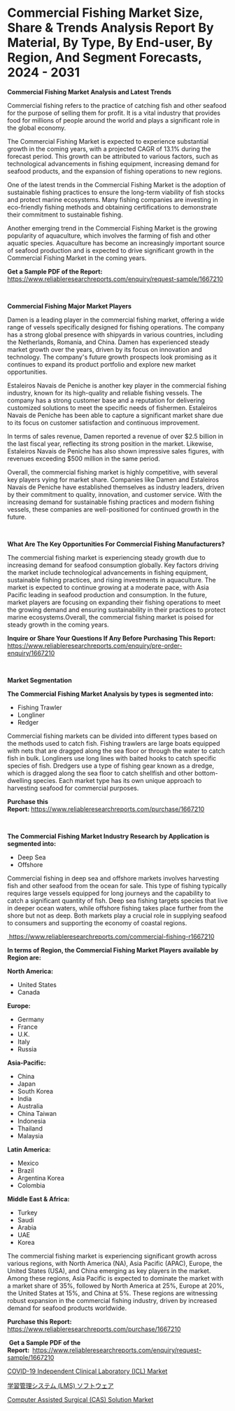 <p><h1>Commercial Fishing Market Size, Share & Trends Analysis Report By Material, By Type, By End-user, By Region, And Segment Forecasts, 2024 - 2031</h1></p><p><strong>Commercial Fishing Market Analysis and Latest Trends</strong></p>
<p><p>Commercial fishing refers to the practice of catching fish and other seafood for the purpose of selling them for profit. It is a vital industry that provides food for millions of people around the world and plays a significant role in the global economy.</p><p>The Commercial Fishing Market is expected to experience substantial growth in the coming years, with a projected CAGR of 13.1% during the forecast period. This growth can be attributed to various factors, such as technological advancements in fishing equipment, increasing demand for seafood products, and the expansion of fishing operations to new regions.</p><p>One of the latest trends in the Commercial Fishing Market is the adoption of sustainable fishing practices to ensure the long-term viability of fish stocks and protect marine ecosystems. Many fishing companies are investing in eco-friendly fishing methods and obtaining certifications to demonstrate their commitment to sustainable fishing.</p><p>Another emerging trend in the Commercial Fishing Market is the growing popularity of aquaculture, which involves the farming of fish and other aquatic species. Aquaculture has become an increasingly important source of seafood production and is expected to drive significant growth in the Commercial Fishing Market in the coming years.</p></p>
<p><strong>Get a Sample PDF of the Report:&nbsp;</strong> <a href="https://www.reliableresearchreports.com/enquiry/request-sample/1667210">https://www.reliableresearchreports.com/enquiry/request-sample/1667210</a></p>
<p>&nbsp;</p>
<p><strong>Commercial Fishing Major Market Players</strong></p>
<p><p>Damen is a leading player in the commercial fishing market, offering a wide range of vessels specifically designed for fishing operations. The company has a strong global presence with shipyards in various countries, including the Netherlands, Romania, and China. Damen has experienced steady market growth over the years, driven by its focus on innovation and technology. The company's future growth prospects look promising as it continues to expand its product portfolio and explore new market opportunities.</p><p>Estaleiros Navais de Peniche is another key player in the commercial fishing industry, known for its high-quality and reliable fishing vessels. The company has a strong customer base and a reputation for delivering customized solutions to meet the specific needs of fishermen. Estaleiros Navais de Peniche has been able to capture a significant market share due to its focus on customer satisfaction and continuous improvement.</p><p>In terms of sales revenue, Damen reported a revenue of over $2.5 billion in the last fiscal year, reflecting its strong position in the market. Likewise, Estaleiros Navais de Peniche has also shown impressive sales figures, with revenues exceeding $500 million in the same period.</p><p>Overall, the commercial fishing market is highly competitive, with several key players vying for market share. Companies like Damen and Estaleiros Navais de Peniche have established themselves as industry leaders, driven by their commitment to quality, innovation, and customer service. With the increasing demand for sustainable fishing practices and modern fishing vessels, these companies are well-positioned for continued growth in the future.</p></p>
<p>&nbsp;</p>
<p><strong>What Are The Key Opportunities For Commercial Fishing Manufacturers?</strong></p>
<p><p>The commercial fishing market is experiencing steady growth due to increasing demand for seafood consumption globally. Key factors driving the market include technological advancements in fishing equipment, sustainable fishing practices, and rising investments in aquaculture. The market is expected to continue growing at a moderate pace, with Asia Pacific leading in seafood production and consumption. In the future, market players are focusing on expanding their fishing operations to meet the growing demand and ensuring sustainability in their practices to protect marine ecosystems.Overall, the commercial fishing market is poised for steady growth in the coming years.</p></p>
<p><strong>Inquire or Share Your Questions If Any Before Purchasing This Report:</strong> <a href="https://www.reliableresearchreports.com/enquiry/pre-order-enquiry/1667210">https://www.reliableresearchreports.com/enquiry/pre-order-enquiry/1667210</a></p>
<p>&nbsp;</p>
<p><strong>Market Segmentation</strong></p>
<p><strong>The Commercial Fishing Market Analysis by types is segmented into:</strong></p>
<p><ul><li>Fishing Trawler</li><li>Longliner</li><li>Redger</li></ul></p>
<p><p>Commercial fishing markets can be divided into different types based on the methods used to catch fish. Fishing trawlers are large boats equipped with nets that are dragged along the sea floor or through the water to catch fish in bulk. Longliners use long lines with baited hooks to catch specific species of fish. Dredgers use a type of fishing gear known as a dredge, which is dragged along the sea floor to catch shellfish and other bottom-dwelling species. Each market type has its own unique approach to harvesting seafood for commercial purposes.</p></p>
<p><strong>Purchase this Report:&nbsp;</strong><a href="https://www.reliableresearchreports.com/purchase/1667210">https://www.reliableresearchreports.com/purchase/1667210</a></p>
<p>&nbsp;</p>
<p><strong>The Commercial Fishing Market Industry Research by Application is segmented into:</strong></p>
<p><ul><li>Deep Sea</li><li>Offshore</li></ul></p>
<p><p>Commercial fishing in deep sea and offshore markets involves harvesting fish and other seafood from the ocean for sale. This type of fishing typically requires large vessels equipped for long journeys and the capability to catch a significant quantity of fish. Deep sea fishing targets species that live in deeper ocean waters, while offshore fishing takes place further from the shore but not as deep. Both markets play a crucial role in supplying seafood to consumers and supporting the economy of coastal regions.</p></p>
<p><a href="https://www.reliableresearchreports.com/commercial-fishing-r1667210">&nbsp;https://www.reliableresearchreports.com/commercial-fishing-r1667210</a></p>
<p><strong>In terms of Region, the Commercial Fishing Market Players available by Region are:</strong></p>
<p>
    <p> <strong> North America: </strong>
        <ul>
            <li>United States</li>
            <li>Canada</li>
        </ul>
        </p> 
    <p> <strong> Europe: </strong>
        <ul>
            <li>Germany</li>
            <li>France</li>
            <li>U.K.</li>
            <li>Italy</li>
            <li>Russia</li>
        </ul>
        </p> 
    <p> <strong> Asia-Pacific: </strong>
        <ul>
            <li>China</li>
            <li>Japan</li>
            <li>South Korea</li>
            <li>India</li>
            <li>Australia</li>
            <li>China Taiwan</li>
            <li>Indonesia</li>
            <li>Thailand</li>
            <li>Malaysia</li>
        </ul>
        </p> 
    <p> <strong> Latin America: </strong>
        <ul>
            <li>Mexico</li>
            <li>Brazil</li>
            <li>Argentina Korea</li>
            <li>Colombia</li>
        </ul>
        </p> 
    <p> <strong> Middle East & Africa: </strong>
        <ul>
            <li>Turkey</li>
            <li>Saudi</li>
            <li>Arabia</li>
            <li>UAE</li>
            <li>Korea</li>
        </ul>
    </p>
    </p>
<p><p>The commercial fishing market is experiencing significant growth across various regions, with North America (NA), Asia Pacific (APAC), Europe, the United States (USA), and China emerging as key players in the market. Among these regions, Asia Pacific is expected to dominate the market with a market share of 35%, followed by North America at 25%, Europe at 20%, the United States at 15%, and China at 5%. These regions are witnessing robust expansion in the commercial fishing industry, driven by increased demand for seafood products worldwide.</p></p>
<p><strong>Purchase this Report: </strong><a href="https://www.reliableresearchreports.com/purchase/1667210">https://www.reliableresearchreports.com/purchase/1667210</a></p>
<p>&nbsp;<strong>Get a Sample PDF of the Report:&nbsp;&nbsp;</strong><a href="https://www.reliableresearchreports.com/enquiry/request-sample/1667210">https://www.reliableresearchreports.com/enquiry/request-sample/1667210</a></p>
<p><strong></strong></p>
<p><p><a href="https://github.com/shahriarnajimjoy333/Market-Research-Report-List-1/blob/main/covid-19-independent-clinical-laboratory-icl-market.md">COVID-19 Independent Clinical Laboratory (ICL) Market</a></p><p><a href="https://github.com/KaliMetz2023/Market-Research-Report-List-1/blob/main/1065216171954.md">学習管理システム (LMS) ソフトウェア</a></p><p><a href="https://github.com/emnqcawl19/Market-Research-Report-List-1/blob/main/computer-assisted-surgical-cas-solution-market.md">Computer Assisted Surgical (CAS) Solution Market</a></p></p>